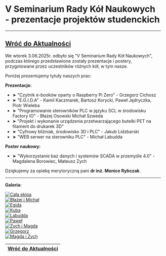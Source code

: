 # V Seminarium Rady Kół Naukowych - prezentacje projektów studenckich
---
[Wróć do Aktualności](../media.html)
---

We wtorek 3.06.2025r. odbyło się "V Seminarium Rady Kół Naukowych", podczas którego przedstawione zostały prezentacje i postery, przygotowane przez uczestników różnych kół, w tym nasze.

Poniżej prezentujemy tytuły naszych prac:

**Prezentacje:**
- ➤ "Czytnik e-booków oparty o Raspberry Pi Zero" - Grzegorz Cichosz
- ➤ "E.G.I.D.A" - Kamil Kaczmarek, Bartosz Korycki, Paweł Jędryczka, Piotr Wieleba
- ➤ "Programowanie sterowników PLC w języku SCL w środowisku Factory IO" - Błażej Osowski Michał Szweda
- ➤ "Projekt i wykonanie urządzenia przetwarzającego butelki PET na filament do drukarek 3D"
- ➤ "Cyfrowy bliźniak, środowisko 3D i PLC" - Jakub Lidzbarski
- ➤ "WEB serwer na sterowniku PLC" - Michał Labudda

**Poster naukowy:**
- ➤ "Wykorzystanie baz danych i systemów SCADA w przemyśle 4.0" - Magdalena Borowiec, Mateusz Zych

Dziękujemy za opiekę merytoryczną pani **dr inż. Monice Rybczak**.

---

**Galeria:**

[![Cała ekipa](https://i.postimg.cc/GtG3FjSN/cala-ekipa.jpg)](https://postimg.cc/Lg4MRjSB)  
[![Błażej i Michał](https://i.postimg.cc/d17V1FRJ/b-a-ej-micha.jpg)](https://postimg.cc/Fd44W2n6)  
[![Egida](https://i.postimg.cc/mZHrWb2w/Egida.jpg)](https://postimg.cc/bdqPQfnD)  
[![Kuba](https://i.postimg.cc/L6k6hNPg/kuba.jpg)](https://postimg.cc/3dRHcjn3)  
[![Labudda](https://i.postimg.cc/4xJ4cVvL/labudda.jpg)](https://postimg.cc/4mSTkKSV)  
[![Paweł](https://i.postimg.cc/5tyx7JR8/pawe.jpg)](https://postimg.cc/3yM5Ns7w)  
[![Zych i Magda](https://i.postimg.cc/bv5q457W/zych-magda.jpg)](https://postimg.cc/06pgwV20)  
[![Grzegorz](https://i.postimg.cc/FsXH92YQ/Grzegorz.jpg)](https://postimg.cc/NLbcDC8N)  
[![Magda i Zych](https://i.postimg.cc/kgfJvGfn/magda-zych.jpg)](https://postimg.cc/cvtGsspj)

| [Wróć do Aktualności](../media.html) | 
| ----- |
